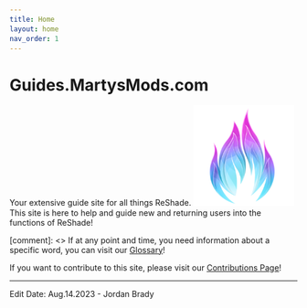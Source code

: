 ```yaml
---
title: Home
layout: home
nav_order: 1
---
```

# Guides.MartysMods.com
Your extensive guide site for all things ReShade.
<img style="max-width: 35%" src="./assets/mmlogo.png"/>
This site is here to help and guide new and returning users into the functions of ReShade!

[comment]: <> If at any point and time, you need information about a specific word, you can visit our [Glossary](./docs/glossary.html)!

If you want to contribute to this site, please visit our [Contributions Page](./docs/contribute.html)!

----------------

Edit Date: Aug.14.2023 - Jordan Brady